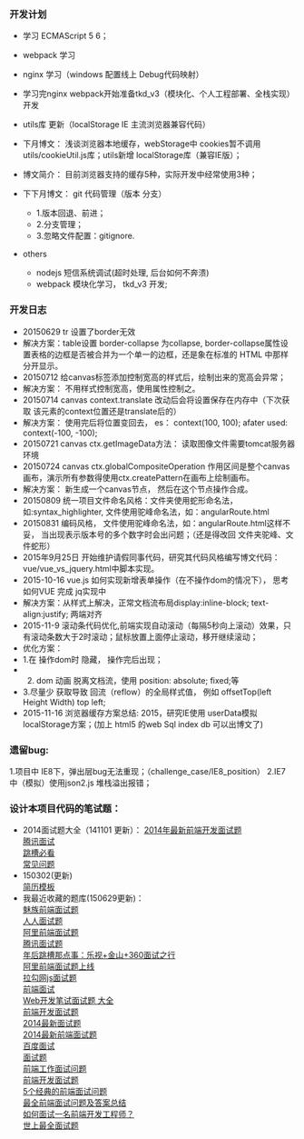 ### 开发计划
* 学习 ECMAScript 5 6；
* webpack 学习
* nginx 学习（windows 配置线上 Debug代码映射）
* 学习完nginx webpack开始准备tkd_v3（模块化、个人工程部署、全栈实现）开发
* utils库 更新（localStorage IE 主流浏览器兼容代码）

* 下月博文： 浅谈浏览器本地缓存，webStorage中 cookies暂不调用utils/cookieUtil.js库；utils新增 localStorage库（兼容IE版）；
* 博文简介： 目前浏览器支持的缓存5种，实际开发中经常使用3种；
* 下下月博文： git 代码管理（版本  分支）
  * 1.版本回退、前进；
  * 2.分支管理；
  * 3.忽略文件配置：gitignore.

* others
  * nodejs 短信系统调试(超时处理, 后台如何不奔溃)
  * webpack 模块化学习， tkd_v3 开发;

### 开发日志
* 20150629 tr 设置了border无效
* 解决方案：table设置 border-collapse 为collapse, border-collapse属性设置表格的边框是否被合并为一个单一的边框，还是象在标准的 HTML 中那样分开显示。
* 20150712 给canvas标签添加控制宽高的样式后，绘制出来的宽高会异常；
* 解决方案： 不用样式控制宽高，使用属性控制之。
* 20150714 canvas context.translate 改动后会将设置保存在内存中（下次获取 该元素的context位置还是translate后的）
* 解决方案： 使用完后将位置变回去， es： context(100, 100); afater used: context(-100, -100);
* 20150721 canvas ctx.getImageData方法： 读取图像文件需要tomcat服务器环境
* 20150724 canvas ctx.globalCompositeOperation 作用区间是整个canvas画布，演示所有参数得使用ctx.createPattern在画布上绘制画布。
* 解决方案： 新生成一个canvas节点， 然后在这个节点操作合成。
* 20150809 统一项目文件命名风格：文件夹使用蛇形命名法，如:syntax_highlighter, 文件使用驼峰命名法，如：angularRoute.html
* 20150831 编码风格， 文件使用驼峰命名法，如：angularRoute.html这样不妥， 当出现表示版本号的多个数字时会出问题；（还是得改回 文件夹驼峰、文件蛇形）
* 2015年9月25日 开始维护请假同事代码，研究其代码风格编写博文代码：vue/vue_vs_jquery.html中脚本实现。
* 2015-10-16 vue.js 如何实现新增表单操作（在不操作dom的情况下）， 思考如何VUE 完成 jq实现中
* 解决方案：从样式上解决，正常文档流布局display:inline-block; text-align:justify; 两端对齐
* 2015-11-9 滚动条代码优化,前端实现自动滚动（每隔5秒向上滚动）效果，只有滚动条数大于2时滚动；鼠标放置上面停止滚动，移开继续滚动；
* 优化方案：
* 1.在 操作dom时 隐藏， 操作完后出现；
* 2. dom 动画 脱离文档流，使用 position: absolute; fixed;等
* 3.尽量少 获取导致 回流（reflow）的全局样式值， 例如 offsetTop(left Height Width)  top left;  
* 2015-11-16 浏览器缓存方案总结: 2015，研究IE使用 userData模拟localStorage方案；(加上 html5 的web Sql index db 可以出博文了)




### 遗留bug:
1.项目中 IE8下，弹出层bug无法重现；（challenge_case/IE8_position）
2.IE7 中（模拟）使用json2.js 堆栈溢出报错；

### 设计本项目代码的笔试题：

* 2014面试题大全（141101 更新）：
  [2014年最新前端开发面试题](http://clisvoi.blog.163.com/blog/static/2014980502014327104119515/)  
  [腾讯面试](http://www.w3cfuns.com/article-5598237-1-1.html)  
  [跳槽必看](http://developer.51cto.com/art/201202/314618.htm)  
  [常见问题](http://www.csdn.net/article/2012-10-18/2810902-Front-end-Developer-Interview-Questions)  
* 150302(更新)  
  [简历模板](https://github.com/hacke2/ResumeSample)
* 我最近收藏的题库(150629更新)：  
  [魅族前端面试题](http://weibo.com/p/1001603857375168721423)  
  [人人面试题](http://www.w3cfuns.com/thread-5591957-1-1.html)  
  [阿里前端面试题](http://www.w3cfuns.com/thread-5598563-2-1.html)  
  [腾讯面试题](http://www.w3cfuns.com/article-5599657-1-1.html)   
  [年后跳槽那点事：乐视+金山+360面试之行](http://www.cnblogs.com/lvdabao/p/3660707.html)  
  [阿里前端面试题上线](http://fatesinger.com/2722.html)  
  [拉勾网js面试题](http://www.cnblogs.com/52cik/p/js-question-lg.html)  
  [前端面试](http://www.cnblogs.com/allenxing/p/3724382.html)  
  [Web开发笔试面试题 大全](http://mianshiti.diandian.com/)  
  [前端开发面试题](http://segmentfault.com/a/1190000000465431)  
  [2014最新面试题](http://www.html-js.com/article/1743)  
  [2014最新前端面试题](https://github.com/markyun/My-blog/tree/master/Front-end-Developer-Questions)  
  [百度面试](https://github.com/fex-team/interview-questions)  
  [面试题](http://www.w3cfuns.com/forum.php?mod=forumdisplay&fid=51&filter=typeid&typeid=177)  
  [前端工作面试问题](https://github.com/darcyclarke/Front-end-Developer-Interview-Questions/tree/master/Chinese)  
  [前端开发面试题](http://segmentfault.com/a/1190000000465431)  
  [5个经典的前端面试问题](http://ourjs.com/detail/5%E4%B8%AA%E7%BB%8F%E5%85%B8%E7%9A%84%E5%89%8D%E7%AB%AF%E9%9D%A2%E8%AF%95%E9%97%AE%E9%A2%98)  
  [最全前端面试问题及答案总结](http://segmentfault.com/a/1190000002562454)  
  [如何面试一名前端开发工程师？](http://www.html-js.com/article/Large-search-front-team-column%202961)  
  [世上最全面试题](https://github.com/hawx1993/Front-end-Interview-questions)
  
